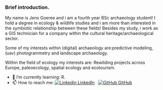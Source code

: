 
### Brief introduction.

My name is Jens Goeree and i am a fourth year BSc archaeology student! I hold a degree in ecology & wildlife studies and i am more than interested in the symbiotic relationship between these fields! Besides my study, i work as a GIS technician for a company within the cultural heritage/archaeological sector.

Some of my interests within (digital) archaeology are:predictive modeling,(uav) photogrammetry and landscape archaeology.

Within the field of ecology my interests are: Rewilding projects across Europe, paleoecology, spatial ecology and ecotourism.

- 🌱 I’m currently learning: R.
- 📫 How to reach me: [![Linkedin](https://i.stack.imgur.com/gVE0j.png) LinkedIn](https://www.linkedin.com/in/jensgoeree/)
&nbsp;
[![GitHub](https://i.stack.imgur.com/tskMh.png) GitHub](https://github.com/JensGoeree/)

